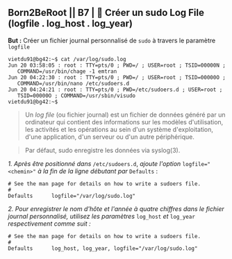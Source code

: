 ## **Born2BeRoot**  || **B7** | :crown: Créer un sudo Log File (logfile . log_host . log_year)

__But :__ Créer un fichier journal personnalisé de ```sudo``` à travers le paramètre ```logfile```
```
vietdu91@bg42:~$ cat /var/log/sudo.log
Jun 20 03:58:05 : root : TTY=pts/0 ; PWD=/ ; USER=root ; TSID=00000N ;
   COMMAND=/usr/bin/chage -1 emtran
Jun 20 04:22:30 : root : TTY=pts/0 ; PWD=/ ; USER=root ; TSID=00000O ;
   COMMAND=/usr/bin/nano /etc/sudoers.d
Jun 20 04:24:21 : root : TTY=pts/0 ; PWD=/etc/sudoers.d ; USER=root ;
   TSID=00000O ; COMMAND=/usr/sbin/visudo
vietdu91@bg42:~$
```

> Un *log file* (ou fichier journal) est un fichier de données généré par un ordinateur qui contient des informations sur les modèles d'utilisation, les activités et les opérations au sein d'un système d'exploitation, d'une application, d'un serveur ou d'un autre périphérique. 

> Par défaut, sudo enregistre les données via syslog(3). 

*1. Après être positionné dans* ```/etc/sudoers.d```,  *ajoute l'option* ```logfile="<chemin>"``` *à la fin de la ligne débutant par* ```Defaults``` :
```
# See the man page for details on how to write a sudoers file.
#
Defaults      logfile="/var/log/sudo.log"
```
*2. Pour enregistrer le nom d'hôte et l'année à quatre chiffres dans le fichier journal personnalisé, utilisez les paramètres* ```log_host``` *et* ```log_year``` *respectivement comme suit :*
```
# See the man page for details on how to write a sudoers file.
#
Defaults      log_host, log_year, logfile="/var/log/sudo.log"
```
